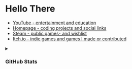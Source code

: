 # Hello There

- [YouTube - entertainment and education](https://www.youtube.com/@MAZ01001 "youtube.com/@MAZ01001")
- [Homepage - coding projects and social links](https://maz01001.github.io/ "MAZ01001.github.io")
- [Steam - public games- and wishlist](http://steamcommunity.com/id/MAZ01001 "Steam/MAZ01001")
- [Itch.io - indie games and games I made or contributed](https://maz01001.itch.io/ "MAZ01001.itch.io")

<details closed><summary><h3>GitHub Stats</h3></summary>

  [![stats commits](http://github-profile-summary-cards.vercel.app/api/cards/profile-details?username=maz01001&theme=transparent)](https://github.com/vn7n24fzkq/github-profile-summary-cards "click to get your own stats")
  [![stats languages](https://github-readme-stats.vercel.app/api/top-langs/?username=maz01001&cache_secods=80000&hide_border=true&langs_count=10&layout=compact&theme=transparent)](https://github.com/anuraghazra/github-readme-stats "click to get your own stats")
  [![stats rank](https://github-readme-stats.vercel.app/api?username=maz01001&cache_secods=80000&hide_border=true&count_private=true&show_icons=true&theme=transparent)](https://github.com/anuraghazra/github-readme-stats "click to get your own stats")
  [![stats times](http://github-profile-summary-cards.vercel.app/api/cards/productive-time?username=maz01001&theme=transparent&utcOffset=1)](https://github.com/vn7n24fzkq/github-profile-summary-cards "click to get your own stats")
  [![GitHub Streak](https://streak-stats.demolab.com?user=MAZ01001&theme=transparent&hide_border=true&date_format=j%20M%5B%20Y%5D&mode=weekly)](https://git.io/streak-stats "click to get your own stats")

</details>
